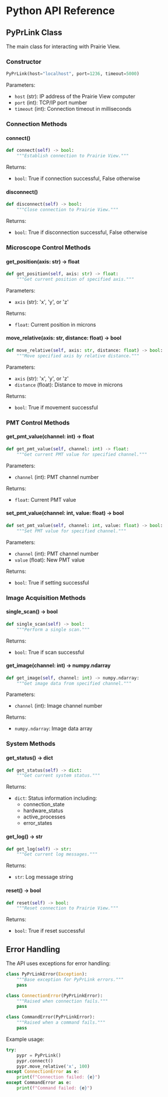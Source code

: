 # Python API Reference

## PyPrLink Class

The main class for interacting with Prairie View.

### Constructor

```python
PyPrLink(host="localhost", port=1236, timeout=5000)
```

Parameters:
- `host` (str): IP address of the Prairie View computer
- `port` (int): TCP/IP port number
- `timeout` (int): Connection timeout in milliseconds

### Connection Methods

#### connect()
```python
def connect(self) -> bool:
    """Establish connection to Prairie View."""
```

Returns:
- `bool`: True if connection successful, False otherwise

#### disconnect()
```python
def disconnect(self) -> bool:
    """Close connection to Prairie View."""
```

Returns:
- `bool`: True if disconnection successful, False otherwise

### Microscope Control Methods

#### get_position(axis: str) -> float
```python
def get_position(self, axis: str) -> float:
    """Get current position of specified axis."""
```

Parameters:
- `axis` (str): 'x', 'y', or 'z'

Returns:
- `float`: Current position in microns

#### move_relative(axis: str, distance: float) -> bool
```python
def move_relative(self, axis: str, distance: float) -> bool:
    """Move specified axis by relative distance."""
```

Parameters:
- `axis` (str): 'x', 'y', or 'z'
- `distance` (float): Distance to move in microns

Returns:
- `bool`: True if movement successful

### PMT Control Methods

#### get_pmt_value(channel: int) -> float
```python
def get_pmt_value(self, channel: int) -> float:
    """Get current PMT value for specified channel."""
```

Parameters:
- `channel` (int): PMT channel number

Returns:
- `float`: Current PMT value

#### set_pmt_value(channel: int, value: float) -> bool
```python
def set_pmt_value(self, channel: int, value: float) -> bool:
    """Set PMT value for specified channel."""
```

Parameters:
- `channel` (int): PMT channel number
- `value` (float): New PMT value

Returns:
- `bool`: True if setting successful

### Image Acquisition Methods

#### single_scan() -> bool
```python
def single_scan(self) -> bool:
    """Perform a single scan."""
```

Returns:
- `bool`: True if scan successful

#### get_image(channel: int) -> numpy.ndarray
```python
def get_image(self, channel: int) -> numpy.ndarray:
    """Get image data from specified channel."""
```

Parameters:
- `channel` (int): Image channel number

Returns:
- `numpy.ndarray`: Image data array

### System Methods

#### get_status() -> dict
```python
def get_status(self) -> dict:
    """Get current system status."""
```

Returns:
- `dict`: Status information including:
  - connection_state
  - hardware_status
  - active_processes
  - error_states

#### get_log() -> str
```python
def get_log(self) -> str:
    """Get current log messages."""
```

Returns:
- `str`: Log message string

#### reset() -> bool
```python
def reset(self) -> bool:
    """Reset connection to Prairie View."""
```

Returns:
- `bool`: True if reset successful

## Error Handling

The API uses exceptions for error handling:

```python
class PyPrLinkError(Exception):
    """Base exception for PyPrLink errors."""
    pass

class ConnectionError(PyPrLinkError):
    """Raised when connection fails."""
    pass

class CommandError(PyPrLinkError):
    """Raised when a command fails."""
    pass
```

Example usage:
```python
try:
    pypr = PyPrLink()
    pypr.connect()
    pypr.move_relative('x', 100)
except ConnectionError as e:
    print(f"Connection failed: {e}")
except CommandError as e:
    print(f"Command failed: {e}")
```
